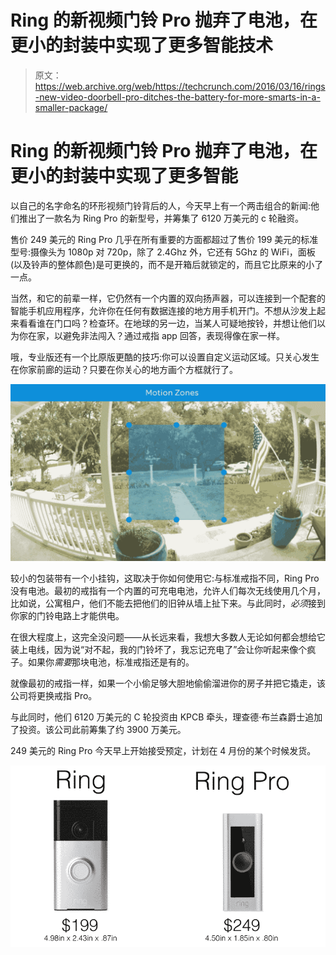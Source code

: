 # Ring 的新视频门铃 Pro 抛弃了电池，在更小的封装中实现了更多智能技术

> 原文：<https://web.archive.org/web/https://techcrunch.com/2016/03/16/rings-new-video-doorbell-pro-ditches-the-battery-for-more-smarts-in-a-smaller-package/>

# Ring 的新视频门铃 Pro 抛弃了电池，在更小的封装中实现了更多智能

以自己的名字命名的环形视频门铃背后的人，今天早上有一个两击组合的新闻:他们推出了一款名为 Ring Pro 的新型号，并筹集了 6120 万美元的 c 轮融资。

售价 249 美元的 Ring Pro 几乎在所有重要的方面都超过了售价 199 美元的标准型号:摄像头为 1080p 对 720p，除了 2.4Ghz 外，它还有 5Ghz 的 WiFi，面板(以及铃声的整体颜色)是可更换的，而不是开箱后就锁定的，而且它比原来的小了一点。

当然，和它的前辈一样，它仍然有一个内置的双向扬声器，可以连接到一个配套的智能手机应用程序，允许你在任何有数据连接的地方用手机开门。不想从沙发上起来看看谁在门口吗？检查环。在地球的另一边，当某人可疑地按铃，并想让他们以为你在家，以避免非法闯入？通过戒指 app 回答，表现得像在家一样。

哦，专业版还有一个比原版更酷的技巧:你可以设置自定义运动区域。只关心发生在你家前廊的运动？只要在你关心的地方画个方框就行了。

![ringpro](img/780abd6e58d774fa0da14c6a2a20d7dc.png)

较小的包装带有一个小挂钩，这取决于你如何使用它:与标准戒指不同，Ring Pro 没有电池。最初的戒指有一个内置的可充电电池，允许人们每次无线使用几个月，比如说，公寓租户，他们不能去把他们的旧钟从墙上扯下来。与此同时，*必须*接到你家的门铃电路上才能供电。

在很大程度上，这完全没问题——从长远来看，我想大多数人无论如何都会想给它装上电线，因为说“对不起，我的门铃坏了，我忘记充电了”会让你听起来像个疯子。如果你*需要*那块电池，标准戒指还是有的。

就像最初的戒指一样，如果一个小偷足够大胆地偷偷溜进你的房子并把它撬走，该公司将更换戒指 Pro。

与此同时，他们 6120 万美元的 C 轮投资由 KPCB 牵头，理查德·布兰森爵士追加了投资。该公司此前筹集了约 3900 万美元。

249 美元的 Ring Pro 今天早上开始接受预定，计划在 4 月份的某个时候发货。

![side by side](img/bb20a0d5de550d1798e7d23f73b53b90.png)